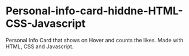 # Personal-info-card-hiddne-HTML-CSS-Javascript
Personal Info Card that shows on Hover and counts the likes. Made with HTML, CSS and Javascript.
